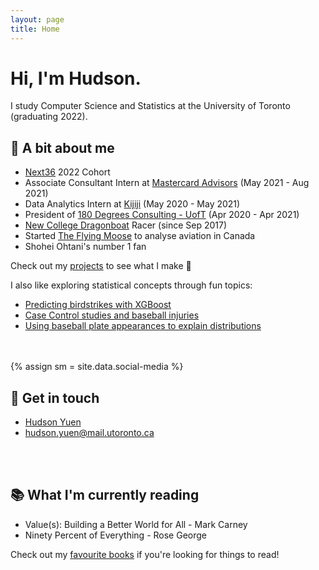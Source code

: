 ```yaml
---
layout: page
title: Home
---
```

<h1>
Hi, I'm Hudson. 
</h1>

I study Computer Science and Statistics at the University of Toronto (graduating 2022). 

## 👋 A bit about me

* <a href="https://www.nextcanada.com/next-36/" target="_blank">Next36</a> 2022 Cohort
* Associate Consultant Intern at <a href="https://www.mastercardservices.com/en/solutions/mastercard-advisors" target="_blank">Mastercard Advisors</a> (May 2021 - Aug 2021)
* Data Analytics Intern at <a href="https://www.kijiji.ca" target="_blank">Kijiji</a> (May 2020 - May 2021)
* President of <a href="https://180dc.org/branch/uoft/" target="_blank">180 Degrees Consulting - UofT</a> (Apr 2020 - Apr 2021)
* <a href="https://newdragons.ca/" target="_blank">New College Dragonboat</a> Racer (since Sep 2017) 
* Started <a href="https://theflyingmoose.net" target="_blank">The Flying Moose</a> to analyse aviation in Canada
* Shohei Ohtani's number 1 fan

Check out my <a href="{{ site.url }}/projects">projects</a> to see what I make 🔨

I also like exploring statistical concepts through fun topics:

* <a href="https://medium.com/@hudson.yuen/can-you-predict-the-impact-of-birdstrikes-on-aircraft-e4a9c07b9e65" target="_blank">Predicting birdstrikes with XGBoost</a>
* <a href="https://towardsdatascience.com/does-throwing-hard-give-you-tommy-john-cbab2f153e0b" target="_blank">Case Control studies and baseball injuries</a>
* <a href="https://medium.com/@hudson.yuen/the-bernoulli-and-baseball-30fce522de20" target="_blank">Using baseball plate appearances to explain distributions</a>
<br>
<br>
{% assign sm = site.data.social-media %}

## 📱 Get in touch
* <i class="fa fa-linkedin-square"></i> <a href="https://www.linkedin.com/in/hudsonyuen/" target="_blank">Hudson Yuen</a>
* <i class="fa fa-envelope-square"></i> [hudson.yuen@mail.utoronto.ca](mailto:hudson.yuen@mail.utoronto.ca)
<!-- * <i class="fa fa-github-square"></i> <a href="http://github.com/hudyu17" target="_blank">hudyu17</a> -->
<br>
<br>

## 📚 What I'm currently reading
* Value(s): Building a Better World for All - Mark Carney
* Ninety Percent of Everything - Rose George

Check out my <a href="{{ site.url }}/book_list">favourite books</a> if you're looking for things to read!

